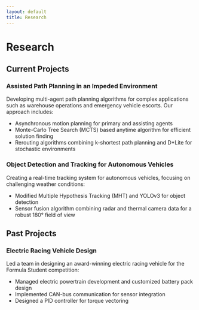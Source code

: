 ```yaml
---
layout: default
title: Research
---
```


# Research

## Current Projects

### Assisted Path Planning in an Impeded Environment
Developing multi-agent path planning algorithms for complex applications such as warehouse operations and emergency vehicle escorts. Our approach includes:
- Asynchronous motion planning for primary and assisting agents
- Monte-Carlo Tree Search (MCTS) based anytime algorithm for efficient solution finding
- Rerouting algorithms combining k-shortest path planning and D*Lite for stochastic environments

### Object Detection and Tracking for Autonomous Vehicles
Creating a real-time tracking system for autonomous vehicles, focusing on challenging weather conditions:
- Modified Multiple Hypothesis Tracking (MHT) and YOLOv3 for object detection
- Sensor fusion algorithm combining radar and thermal camera data for a robust 180° field of view

## Past Projects

### Electric Racing Vehicle Design
Led a team in designing an award-winning electric racing vehicle for the Formula Student competition:
- Managed electric powertrain development and customized battery pack design
- Implemented CAN-bus communication for sensor integration
- Designed a PID controller for torque vectoring
